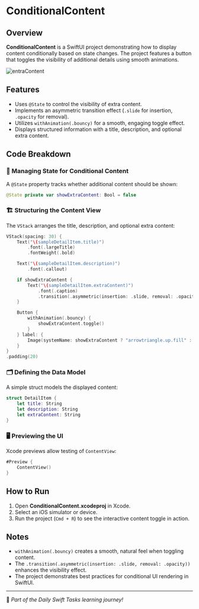 # ConditionalContent

## Overview
**ConditionalContent** is a SwiftUI project demonstrating how to display content conditionally based on state changes. The project features a button that toggles the visibility of additional details using smooth animations.

![entraContent](https://github.com/user-attachments/assets/c798b8b2-5426-4883-8dac-678bc03b119d)

## Features
- Uses `@State` to control the visibility of extra content.
- Implements an asymmetric transition effect (`.slide` for insertion, `.opacity` for removal).
- Utilizes `withAnimation(.bouncy)` for a smooth, engaging toggle effect.
- Displays structured information with a title, description, and optional extra content.

## Code Breakdown

### 📌 Managing State for Conditional Content
A `@State` property tracks whether additional content should be shown:

```swift
@State private var showExtraContent: Bool = false
```

### 🏗️ Structuring the Content View
The `VStack` arranges the title, description, and optional extra content:

```swift
VStack(spacing: 30) {
    Text("\(sampleDetailItem.title)")
        .font(.largeTitle)
        .fontWeight(.bold)

    Text("\(sampleDetailItem.description)")
        .font(.callout)

    if showExtraContent {
        Text("\(sampleDetailItem.extraContent)")
            .font(.caption)
            .transition(.asymmetric(insertion: .slide, removal: .opacity))
    }

    Button {
        withAnimation(.bouncy) {
            showExtraContent.toggle()
        }
    } label: {
        Image(systemName: showExtraContent ? "arrowtriangle.up.fill" : "arrowtriangle.down.fill")
    }
}
.padding(20)
```

### 🗂️ Defining the Data Model
A simple struct models the displayed content:

```swift
struct DetailItem {
    let title: String
    let description: String
    let extraContent: String
}
```

### 🖥️ Previewing the UI
Xcode previews allow testing of `ContentView`:

```swift
#Preview {
    ContentView()
}
```

## How to Run
1. Open **ConditionalContent.xcodeproj** in Xcode.
2. Select an iOS simulator or device.
3. Run the project (`Cmd + R`) to see the interactive content toggle in action.

## Notes
- `withAnimation(.bouncy)` creates a smooth, natural feel when toggling content.
- The `.transition(.asymmetric(insertion: .slide, removal: .opacity))` enhances the visibility effect.
- The project demonstrates best practices for conditional UI rendering in SwiftUI.

---
🚀 *Part of the Daily Swift Tasks learning journey!*
